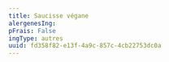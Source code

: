 ```yaml
---
title: Saucisse végane
alergenesIng:
pFrais: False
ingType: autres
uuid: fd358f82-e13f-4a9c-857c-4cb22753dc0a
---
```

